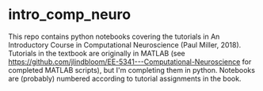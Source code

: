# intro_comp_neuro
This repo contains python notebooks covering the tutorials in An Introductory Course in Computational Neuroscience (Paul Miller, 2018).
Tutorials in the textbook are originally in MATLAB (see https://github.com/jlindbloom/EE-5341---Computational-Neuroscience for completed
MATLAB scripts), but I'm completing them in python. 
Notebooks are (probably) numbered according to tutorial assignments in the book.
